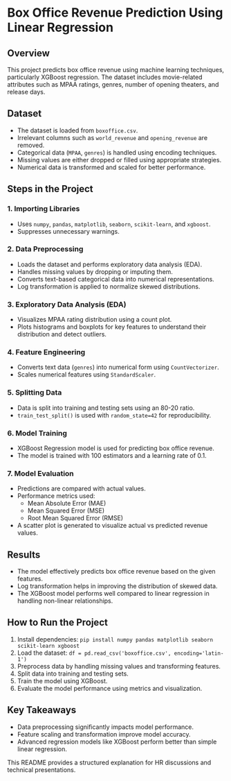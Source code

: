 
# Box Office Revenue Prediction Using Linear Regression

## Overview
This project predicts box office revenue using machine learning techniques, particularly XGBoost regression. The dataset includes movie-related attributes such as MPAA ratings, genres, number of opening theaters, and release days.

## Dataset
- The dataset is loaded from `boxoffice.csv`.
- Irrelevant columns such as `world_revenue` and `opening_revenue` are removed.
- Categorical data (`MPAA`, `genres`) is handled using encoding techniques.
- Missing values are either dropped or filled using appropriate strategies.
- Numerical data is transformed and scaled for better performance.

## Steps in the Project

### 1. **Importing Libraries**
- Uses `numpy`, `pandas`, `matplotlib`, `seaborn`, `scikit-learn`, and `xgboost`.
- Suppresses unnecessary warnings.

### 2. **Data Preprocessing**
- Loads the dataset and performs exploratory data analysis (EDA).
- Handles missing values by dropping or imputing them.
- Converts text-based categorical data into numerical representations.
- Log transformation is applied to normalize skewed distributions.

### 3. **Exploratory Data Analysis (EDA)**
- Visualizes MPAA rating distribution using a count plot.
- Plots histograms and boxplots for key features to understand their distribution and detect outliers.

### 4. **Feature Engineering**
- Converts text data (`genres`) into numerical form using `CountVectorizer`.
- Scales numerical features using `StandardScaler`.

### 5. **Splitting Data**
- Data is split into training and testing sets using an 80-20 ratio.
- `train_test_split()` is used with `random_state=42` for reproducibility.

### 6. **Model Training**
- XGBoost Regression model is used for predicting box office revenue.
- The model is trained with 100 estimators and a learning rate of 0.1.

### 7. **Model Evaluation**
- Predictions are compared with actual values.
- Performance metrics used:
  - Mean Absolute Error (MAE)
  - Mean Squared Error (MSE)
  - Root Mean Squared Error (RMSE)
- A scatter plot is generated to visualize actual vs predicted revenue values.

## Results
- The model effectively predicts box office revenue based on the given features.
- Log transformation helps in improving the distribution of skewed data.
- The XGBoost model performs well compared to linear regression in handling non-linear relationships.

## How to Run the Project
1. Install dependencies: `pip install numpy pandas matplotlib seaborn scikit-learn xgboost`
2. Load the dataset: `df = pd.read_csv('boxoffice.csv', encoding='latin-1')`
3. Preprocess data by handling missing values and transforming features.
4. Split data into training and testing sets.
5. Train the model using XGBoost.
6. Evaluate the model performance using metrics and visualization.

## Key Takeaways
- Data preprocessing significantly impacts model performance.
- Feature scaling and transformation improve model accuracy.
- Advanced regression models like XGBoost perform better than simple linear regression.

This README provides a structured explanation for HR discussions and technical presentations.

